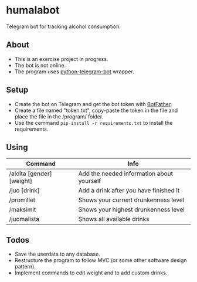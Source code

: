 # humalabot

Telegram bot for tracking alcohol consumption.

## About

- This is an exercise project in progress.
- The bot is not online.
- The program uses [python-telegram-bot](https://github.com/python-telegram-bot/python-telegram-bot) wrapper.

## Setup

- Create the bot on Telegram and get the bot token with [BotFather](https://core.telegram.org/bots/faq#how-do-i-create-a-bot).
- Create a file named "token.txt", copy-paste the token in the file and place the file in the /program/ folder.
- Use the command `pip install -r requirements.txt` to install the requirements.

## Using

Command | Info
--------|------
/aloita [gender] [weight] | Add the needed information about yourself
/juo [drink] | Add a drink after you have finished it
/promillet | Shows your current drunkenness level
/maksimit | Shows your highest drunkenness level
/juomalista | Shows all available drinks

## Todos

- Save the userdata to any database.
- Restructure the program to follow MVC (or some other software design pattern).
- Implement commands to edit weight and to add custom drinks.
